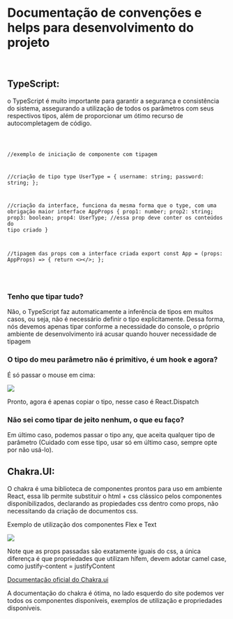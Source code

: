 <h1>Documentação de convenções e helps para desenvolvimento do projeto</h1><br>
<h2>TypeScript:</h2>
<p>o TypeScript é muito importante para garantir a segurança e consistência do sistema, assegurando a utilização de todos os parâmetros com seus respectivos tipos, além de proporcionar um ótimo recurso de autocompletagem de código.</p>
<div>
    <pre>
      <code>
        
//exemplo de iniciação de componente com tipagem

//criação de tipo
type UserType = {
username: string;
password: string;
};

//criação da interface, funciona da mesma forma que o type, com uma obrigação maior
interface AppProps {
  prop1: number;
  prop2: string;
  prop3: boolean;
  prop4: UserType; //essa prop deve conter os conteúdos do tipo criado
}

//tipagem das props com a interface criada
export const App = (props: AppProps) => {
  return <></>;
};                
     </code>
    </pre>
  </div>
  
  <h3>Tenho que tipar tudo?</h3>
  <p>Não, o TypeScript faz automaticamente a inferência de tipos em muitos casos, ou seja, não é necessário definir o tipo explicitamente. Dessa forma, nós devemos apenas tipar conforme a necessidade do console, o próprio ambiente de desenvolvimento irá acusar quando houver necessidade de tipagem</p>
  <h3>O tipo do meu parâmetro não é primitivo, é um hook e agora?</h3>
  <p>É só passar o mouse em cima:</p>
  <img src="https://github.com/Rafael-Casaque/SoarStream/assets/72985101/d6b8203b-dcb0-45f1-8762-4b34378a5c8a">
  <p>Pronto, agora é apenas copiar o tipo, nesse caso é React.Dispatch</p>
  <h3>Não sei como tipar de jeito nenhum, o que eu faço?</h3>
  <p>Em último caso, podemos passar o tipo any, que aceita qualquer tipo de parâmetro (Cuidado com esse tipo, usar só em último caso, sempre opte por não usá-lo).</p>
  
  <h2>Chakra.UI:</h2>
  <p>O chakra é uma biblioteca de componentes prontos para uso em ambiente React, essa lib permite substituir o html + css clássico pelos componentes disponibilizados, declarando as propiedades css dentro como props, não necessitando da criação de documentos css.</p>
  <p>Exemplo de utilização dos componentes Flex e Text</p>
<img src="https://github.com/Rafael-Casaque/SoarStream/assets/72985101/a403f45b-cb7c-4883-aaa0-d299f4598e22">
<p>Note que as props passadas são exatamente iguais do css, a única diferença é que propriedades que utilizam hífem, devem adotar camel case, como justify-content = justifyContent</p>
<a href="https://chakra-ui.com/docs/components" target="_blank">Documentação oficial do Chakra.ui</a>
<p>A documentação do chakra é ótima, no lado esquerdo do site podemos ver todos os componentes disponíveis, exemplos de utilização e propriedades disponíveis.</p>
